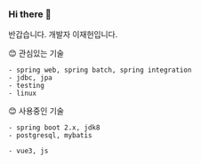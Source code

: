 ### Hi there 👋

반갑습니다. 개발자 이재헌입니다.
  
😊 관심있는 기술
```
- spring web, spring batch, spring integration
- jdbc, jpa
- testing
- linux
```

😊 사용중인 기술
```
- spring boot 2.x, jdk8
- postgresql, mybatis

- vue3, js
```
